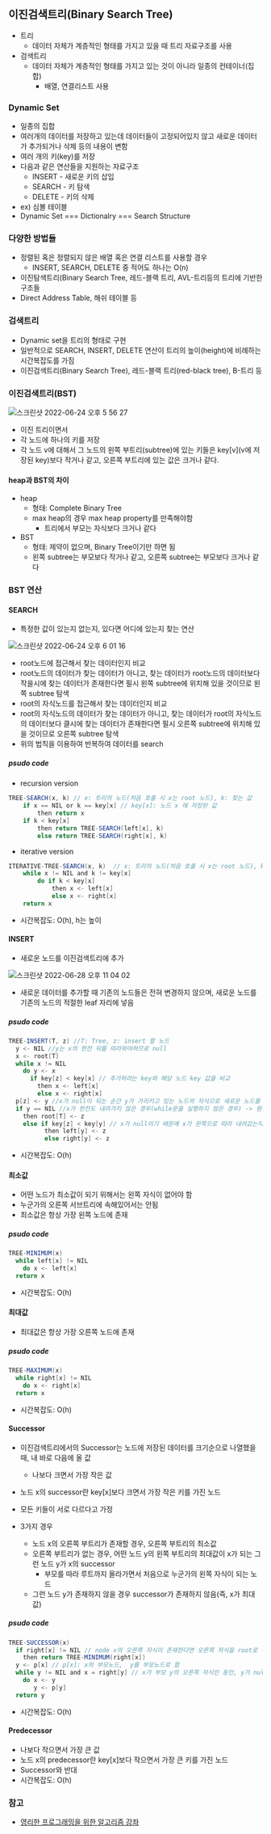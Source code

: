 ## 이진검색트리(Binary Search Tree)

- 트리
  - 데이터 자체가 계층적인 형태를 가지고 있을 때 트리 자료구조를 사용
- 검색트리
  - 데이터 자체가 계층적인 형태를 가지고 있는 것이 아니라 일종의 컨테이너(집합)
    - 배열, 연결리스트 사용

### Dynamic Set

- 일종의 집합
- 여러개의 데이터를 저장하고 있는데 데이터들이 고정되어있지 않고 새로운 데이터가 추가되거나 삭제 등의 내용이 변함
- 여러 개의 키(key)를 저장
- 다음과 같은 연산들을 지원하는 자료구조
  - INSERT - 새로운 키의 삽입
  - SEARCH - 키 탐색
  - DELETE - 키의 삭제
- ex) 심볼 테이블
- Dynamic Set === Dictionalry === Search Structure

### 다양한 방법들

- 정렬된 혹은 정렬되지 않은 배열 혹은 연결 리스트를 사용할 경우
  - INSERT, SEARCH, DELETE 중 적어도 하나는 O(n)
- 이진탐색트리(Binary Search Tree, 레드-블랙 트리, AVL-트리등의 트리에 기반한 구조들
- Direct Address Table, 해쉬 테이블 등

### 검색트리

- Dynamic set을 트리의 형태로 구현
- 일반적으로 SEARCH, INSERT, DELETE 연산이 트리의 높이(height)에 비례하는 시간복잡도를 가짐
- 이진검색트리(Binary Search Tree), 레드-블랙 트리(red-black tree), B-트리 등

### 이진검색트리(BST)

![스크린샷 2022-06-24 오후 5 56 27](https://user-images.githubusercontent.com/52994378/175501169-27a6bd87-b064-495a-a3d5-7f687167c706.png)

- 이진 트리이면서
- 각 노드에 하나의 키를 저장
- 각 노드 v에 대해서 그 노드의 왼쪽 부트리(subtree)에 있는 키들은 key[v](v에 저장된 key)보다 작거나 같고, 오른쪽 부트리에 있는 값은 크거나 같다.

#### heap과 BST의 차이

- heap
  - 형태: Complete Binary Tree
  - max heap의 경우 max heap property를 만족해야함
    - 트리에서 부모는 자식보다 크거나 같다
- BST
  - 형태: 제약이 없으며, Binary Tree이기만 하면 됨
  - 왼쪽 subtree는 부모보다 작거나 같고, 오른쪽 subtree는 부모보다 크거나 같다

### BST 연산

#### SEARCH

- 특정한 값이 있는지 없는지, 있다면 어디에 있는지 찾는 연산

![스크린샷 2022-06-24 오후 6 01 16](https://user-images.githubusercontent.com/52994378/175501913-53cacae9-090a-4855-8a45-7d5c4e9ed38c.png)

- root노드에 접근해서 찾는 데이터인지 비교
- root노드의 데이터가 찾는 데이터가 아니고, 찾는 데이터가 root노드의 데이터보다 작을시에 찾는 데이터가 존재한다면 필시 왼쪽 subtree에 위치해 있을 것이므로 왼쪽 subtree 탐색
- root의 자식노드를 접근해서 찾는 데이터인지 비교
- root의 자식노드의 데이터가 찾는 데이터가 아니고, 찾는 데이터가 root의 자식노드의 데이터보다 클시에 찾는 데이터가 존재한다면 필시 오른쪽 subtree에 위치해 있을 것이므로 오른쪽 subtree 탐색
- 위의 법칙을 이용하여 반복하여 데이터를 search

##### psudo code

- recursion version

```java
TREE-SEARCH(x, k) // x: 트리의 노드(처음 호출 시 x는 root 노드), k: 찾는 값
    if x == NIL or k == key[x] // key[x]: 노드 x 에 저장된 값
        then return x
    if k < key[x]
        then return TREE-SEARCH(left[x], k)
        else return TREE-SEARCH(right[x], k)
```

- iterative version

```java
ITERATIVE-TREE-SEARCH(x, k)  // x: 트리의 노드(처음 호출 시 x는 root 노드), k: 찾는 값
    while x != NIL and k != key[x]
        do if k < key[x]
            then x <- left[x]
            else x <- right[x]
    return x
```

- 시간복잡도: O(h), h는 높이

#### INSERT

- 새로운 노드를 이진검색트리에 추가

![스크린샷 2022-06-28 오후 11 04 02](https://user-images.githubusercontent.com/52994378/176199007-828f3381-6133-4b45-bd96-c197c13b4682.png)

- 새로운 데이터를 추가할 때 기존의 노드들은 전혀 변경하지 않으며, 새로운 노드를 기존의 노드의 적절한 leaf 자리에 넣음

##### psudo code

```java
TREE-INSERT(T, z) //T: Tree, z: insert 할 노드
  y <- NIL //y는 x의 한칸 뒤를 따라와야하므로 null
  x <- root[T]
  while x != NIL
    do y <- x
      if key[z] < key[x] // 추가하려는 key와 해당 노드 key 값을 비교
        then x <- left[x]
        else x <- right[x]
  p[z] <- y //x가 null이 되는 순간 y가 가리키고 있는 노드의 자식으로 새로운 노드를 insert
  if y == NIL //x가 한칸도 내려가지 않은 경우(while문을 실행하지 않은 경우) -> 원래 tree가 empty tree인 경우
    then root[T] <- z
    else if key[z] < key[y] // x가 null이기 때문에 x가 왼쪽으로 따라 내려갔는지 오른쪽으로 내려갔는지 판별 불가 -> 따라서, 왼쪽 자식인지 오른쪽 자식인지 판별하기 위해 한번 더 비교
          then left[y] <- z
          else right[y] <- z
```

- 시간복잡도: O(h)

#### 최소값

- 어떤 노드가 최소값이 되기 위해서는 왼쪽 자식이 없어야 함
- 누군가의 오른쪽 서브트리에 속해있어서는 안됨
- 최소값은 항상 가장 왼쪽 노드에 존재

##### psudo code

```java
TREE-MINIMUM(x)
  while left[x] != NIL
    do x <- left[x]
  return x
```

- 시간복잡도: O(h)

#### 최대값

- 최대값은 항상 가장 오른쪽 노드에 존재

##### psudo code

```java
TREE-MAXIMUM(x)
  while right[x] != NIL
    do x <- right[x]
  return x
```

- 시간복잡도: O(h)

#### Successor

- 이진검색트리에서의 Successor는 노드에 저장된 데이터를 크기순으로 나열했을 때, 내 바로 다음에 올 값
  - 나보다 크면서 가장 작은 값
- 노드 x의 successor란 key[x]보다 크면서 가장 작은 키를 가진 노드
- 모든 키들이 서로 다르다고 가정

- 3가지 경우
  - 노드 x의 오른쪽 부트리가 존재할 경우, 오른쪽 부트리의 최소값
  - 오른쪽 부트리가 없는 경우, 어떤 노드 y의 왼쪽 부트리의 최대값이 x가 되는 그런 노드 y가 x의 successor
    - 부모를 따라 루트까지 올라가면서 처음으로 누군가의 왼쪽 자식이 되는 노드
  - 그런 노드 y가 존재하지 않을 경우 successor가 존재하지 않음(즉, x가 최대값)

##### psudo code

```java
TREE-SUCCESSOR(x)
  if right[x] != NIL // node x의 오른쪽 자식이 존재한다면 오른쪽 자식을 root로 하는 서브트리에서 최소값을 찾음
    then return TREE-MINIMUM(right[x])
  y <- p[x] // p[x]: x의 부모노드,  y를 부모노드로 함
  while y != NIL and x = right[y] // x가 부모 y의 오른쪽 자식인 동안, y가 null이면 x가 root
    do x <- y
       y <- p[y]
  return y
```

- 시간복잡도: O(h)

#### Predecessor

- 나보다 작으면서 가장 큰 값
- 노드 x의 predecessor란 key[x]보다 작으면서 가장 큰 키를 가진 노드
- Successor와 반대
- 시간복잡도: O(h)

### 참고

- [영리한 프로그래밍을 위한 알고리즘 강좌](https://www.inflearn.com/course/%EC%95%8C%EA%B3%A0%EB%A6%AC%EC%A6%98-%EA%B0%95%EC%A2%8C)
